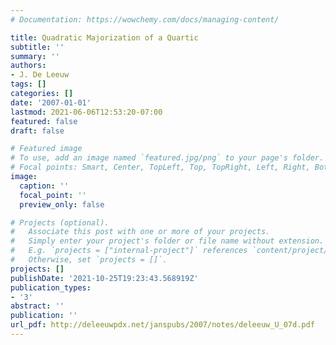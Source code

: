 ```yaml
---
# Documentation: https://wowchemy.com/docs/managing-content/

title: Quadratic Majorization of a Quartic
subtitle: ''
summary: ''
authors:
- J. De Leeuw
tags: []
categories: []
date: '2007-01-01'
lastmod: 2021-06-06T12:53:20-07:00
featured: false
draft: false

# Featured image
# To use, add an image named `featured.jpg/png` to your page's folder.
# Focal points: Smart, Center, TopLeft, Top, TopRight, Left, Right, BottomLeft, Bottom, BottomRight.
image:
  caption: ''
  focal_point: ''
  preview_only: false

# Projects (optional).
#   Associate this post with one or more of your projects.
#   Simply enter your project's folder or file name without extension.
#   E.g. `projects = ["internal-project"]` references `content/project/deep-learning/index.md`.
#   Otherwise, set `projects = []`.
projects: []
publishDate: '2021-10-25T19:23:43.568919Z'
publication_types:
- '3'
abstract: ''
publication: ''
url_pdf: http://deleeuwpdx.net/janspubs/2007/notes/deleeuw_U_07d.pdf
---
```

